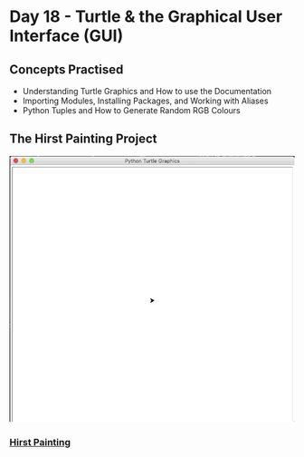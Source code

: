 # Day 18 - Turtle & the Graphical User Interface (GUI)
## Concepts Practised
- Understanding Turtle Graphics and How to use the Documentation
- Importing Modules, Installing Packages, and Working with Aliases
- Python Tuples and How to Generate Random RGB Colours

## The Hirst Painting Project

![hirst painting](hirst_painting.gif)

### [Hirst Painting](https://github.com/darshannn10/100-days-of-Python/tree/main/day18/The%20Hirst%20Painting)
